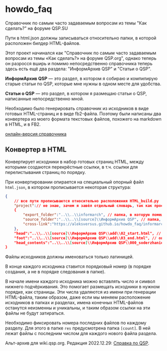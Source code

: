 # howdo_faq
Справочник по самым часто задаваемым вопросам из темы "Как сделать?" на форуме QSP.SU

Пути в html.json должны записываться относительно папки, в которой расположен билдер HTML-файлов.

Этот проект начинался как "Справочник по самым часто задаваемым вопросам из темы «Как сделать?» на форуме QSP.org", однако теперь он разросся вширь и помимо непосредственно справочника теперь здесь есть ещё два раздела: "ИнформАрхив QSP" и "Статьи о QSP".

**ИнформАрхив QSP** — это раздел, в котором я собираю и компилирую старые статьи по QSP, которые мне нужны в одном месте для удобства.

**Статьи о QSP** — это раздел, в котором я размещаю статьи о QSP, написанные непосредственно мной.

Необходимо было генерировать справочник из исходников в виде готовых HTML-страниц и в виде fb2-файла. Поэтому были написаны два конвертера из моего формата текстовых файлов, похожего на markdown в HTML, и в FB2.

[онлайн-версия справочника](https://aleksversus.github.io/howdo_faq/)

## Конвертер в HTML

Конвертирует исходники в набор готовых страниц HTML, между которыми создаются перекрёстные ссылки, в т.ч. ссылки для перелистывания страниц по порядку.

При конвертировании опирается на специальный опорный файл `html.json`, в котором прописывается некоторая структура:

```json
{
	// все пути прописываются относительно расположения HTML_build.py
	"project":// не знаю, зачем я завёл отдельный словарь, так как проект всегда один
	{
		"export_folder":"..\\..\\informarch", // папка, в которую помещаются готовые HTML-страницы
		"source_folder":"..\\..\\[source]\\ИнформАрхив QSP", // папка, из которой подтягиваются исходники. Каждый файл становится html-файлом
		"cross-link":"https://aleksversus.github.io/howdo_faq/informarch/" // начало перекрёстных ссылок раздела
	},
	"head":"..\\..\\[source]\\ИнформАрхив QSP\\add\\02_start.html", // шапка каждого HTML-файла, который будет сгенерирован
	"foot":"..\\..\\[source]\\ИнформАрхив QSP\\add\\03_end.html", // окончание каждого HTML-файла, который будет сгенерирован
	"head_contents":"..\\..\\[source]\\ИнформАрхив QSP\\000_soderzhanie_0000.txt-light" // файл, в котором лежит содержание раздела
}
```

Файлы исходников должны именоваться только латиницей.

В конце каждого исходника ставится порядковый номер (в порядке создания, а не в порядке следования в папке). 

В начале имени каждого исходника можно вставлять число и символ нижнего подчёркивания. Это помогает размещать исходники в нужном порядке, как страницы. Эти числа удаляются из имени при генерации HTML-файла, таким образом, даже если мы меняем расположение исходников в папках и разделах, имена конечных HTML-файлов останутся неизменны и уникальны, и таким образом ссылки на эти файлы не будут затираться.

Необходимо фиксировать номера последних файлов по каждому разделу. Для этого в папке `res` предусмотрена папка `[count]`. В ней лежат файлы с последним числом для каждого нового файла раздела. 

Альт-архив для wiki.qsp.org. Редакция 2022.12.29: [Справка по QSP](https://aleksversus.github.io/howdo_faq/wiki/start.html).
